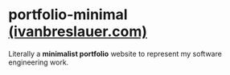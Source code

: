# portfolio-minimal [(ivanbreslauer.com)](https://ivanbreslauer.com/)

Literally a **minimalist portfolio** website to represent my software engineering work.
